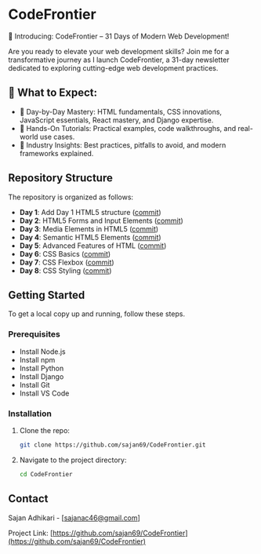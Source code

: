 
# CodeFrontier

🎉 Introducing: CodeFrontier – 31 Days of Modern Web Development! 

Are you ready to elevate your web development skills? Join me for a transformative journey as I launch CodeFrontier, a 31-day newsletter dedicated to exploring cutting-edge web development practices.

## 📅 What to Expect:

- 🚀 Day-by-Day Mastery: HTML fundamentals, CSS innovations, JavaScript essentials, React mastery, and Django expertise.
- 📖 Hands-On Tutorials: Practical examples, code walkthroughs, and real-world use cases.
- 🌟 Industry Insights: Best practices, pitfalls to avoid, and modern frameworks explained.

## Repository Structure

The repository is organized as follows:
- **Day 1**: Add Day 1 HTML5 structure ([commit](https://github.com/sajan69/CodeFrontier/commit/0abe5076f658290a33b2fe71dda5d7ea67c3743e))
- **Day 2**: HTML5 Forms and Input Elements ([commit](https://github.com/sajan69/CodeFrontier/commit/445e6e3ebec10b1457dbbd918178b2d444d23486))
- **Day 3**: Media Elements in HTML5 ([commit](https://github.com/sajan69/CodeFrontier/commit/64fe5333abbe341b1b774c010106881f192f0c87))
- **Day 4**: Semantic HTML5 Elements ([commit](https://github.com/sajan69/CodeFrontier/commit/528ce8f87ea4dffdded6c606f9b7acf0ac345d3e))
- **Day 5**: Advanced Features of HTML ([commit](https://github.com/sajan69/CodeFrontier/commit/f182305d78ace641d825f98dc2ff1917dc5f86d0))
- **Day 6**: CSS Basics ([commit](https://github.com/sajan69/CodeFrontier/commit/48aa50fd9b2d10cd8c5695c2db99d5dc9aae6edc))
- **Day 7**: CSS Flexbox ([commit](https://github.com/sajan69/CodeFrontier/commit/c26a37c8df7a5708ba8dfc937441fec9e1fef9a1))
- **Day 8**: CSS Styling ([commit](https://github.com/sajan69/CodeFrontier/commit/68c15b0f229cd40ee87b0c5d5e0d8d4f29794d43))


## Getting Started

To get a local copy up and running, follow these steps.

### Prerequisites
- Install Node.js
- Install npm
- Install Python
- Install Django
- Install Git
- Install VS Code


### Installation
1. Clone the repo:
   ```sh
   git clone https://github.com/sajan69/CodeFrontier.git
   ```
2. Navigate to the project directory:
   ```sh
   cd CodeFrontier
   ```

## Contact

Sajan Adhikari - [sajanac46@gmail.com]

Project Link: [https://github.com/sajan69/CodeFrontier](https://github.com/sajan69/CodeFrontier)
